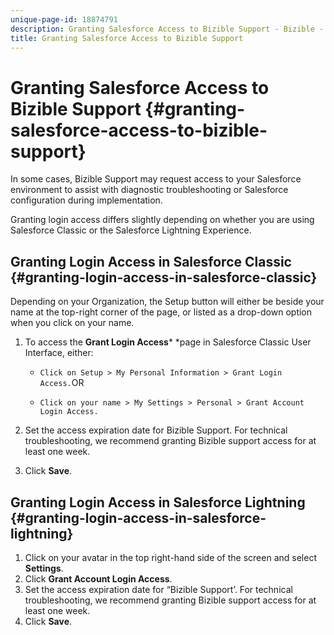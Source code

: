 ```yaml
---
unique-page-id: 18874791
description: Granting Salesforce Access to Bizible Support - Bizible - Product Documentation
title: Granting Salesforce Access to Bizible Support
---
```


# Granting Salesforce Access to Bizible Support {#granting-salesforce-access-to-bizible-support}

In some cases, Bizible Support may request access to your Salesforce environment to assist with diagnostic troubleshooting or Salesforce configuration during implementation.

Granting login access differs slightly depending on whether you are using Salesforce Classic or the Salesforce Lightning Experience.

## Granting Login Access in Salesforce Classic {#granting-login-access-in-salesforce-classic}

Depending on your Organization, the Setup button will either be beside your name at the top-right corner of the page, or listed as a drop-down option when you click on your name.

1. To access the **Grant Login Access*** *page in Salesforce Classic User Interface, either:

    * `Click on Setup > My Personal Information > Grant Login Access.`OR
    
    * `Click on your name > My Settings > Personal > Grant Account Login Access.`

1. Set the access expiration date for Bizible Support. For technical troubleshooting, we recommend granting Bizible support access for at least one week. 
1. Click **Save**.

## Granting Login Access in Salesforce Lightning {#granting-login-access-in-salesforce-lightning}

1. Click on your avatar in the top right-hand side of the screen and select **Settings**.
1. Click **Grant Account Login Access**.
1. Set the access expiration date for “Bizible Support’. For technical troubleshooting, we recommend granting Bizible support access for at least one week. 
1. Click **Save**.

